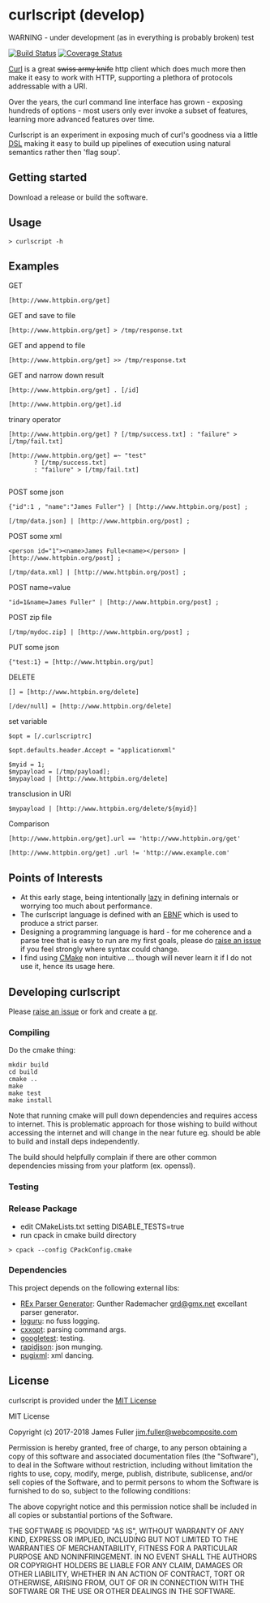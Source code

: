 # curlscript (develop)
WARNING - under development (as in everything is probably broken) test

[![Build Status](https://travis-ci.org/xquery/curlscript.svg?branch=develop)](https://travis-ci.org/xquery/curlscript)
[![Coverage Status](https://coveralls.io/repos/github/xquery/curlscript/badge.svg?branch=develop)](https://coveralls.io/github/xquery/curlscript?branch=develop)

[Curl](https://curl.haxx.se/) is a great ~~swiss army knife~~ http client which does much more then  make it easy to work with HTTP, supporting a plethora of protocols addressable with a URI.

Over the years, the curl command line interface has grown - exposing hundreds of options - most users only ever invoke a subset of features, learning more advanced features over time.

Curlscript is an experiment in exposing much of curl's goodness via a little [DSL](https://en.wikipedia.org/wiki/Domain-specific_language) making it easy to build up
pipelines of execution using natural semantics rather then 'flag soup'.  

## Getting started

Download a release or build the software.

## Usage

```$bash
> curlscript -h 
```

## Examples

GET   
```$bash
[http://www.httpbin.org/get]
```

GET and save to file  
```$bash
[http://www.httpbin.org/get] > /tmp/response.txt
```

GET and append to file  
```$bash
[http://www.httpbin.org/get] >> /tmp/response.txt
```

GET and narrow down result
```$bash
[http://www.httpbin.org/get] . [/id] 

[http://www.httpbin.org/get].id  
```

trinary operator
```$bash
[http://www.httpbin.org/get] ? [/tmp/success.txt] : "failure" > [/tmp/fail.txt]

[http://www.httpbin.org/get] =~ "test"
       ? [/tmp/success.txt] 
       : "failure" > [/tmp/fail.txt]
       
```

POST some json
```$bash
{"id":1 , "name":"James Fuller"} | [http://www.httpbin.org/post] ;

[/tmp/data.json] | [http://www.httpbin.org/post] ;
```

POST some xml
```$bash
<person id="1"><name>James Fulle<name></person> | [http://www.httpbin.org/post] ;

[/tmp/data.xml] | [http://www.httpbin.org/post] ;
```

POST name=value
```$bash
"id=1&name=James Fuller" | [http://www.httpbin.org/post] ;
```

POST zip file
```$bash
[/tmp/mydoc.zip] | [http://www.httpbin.org/post] ;
```

PUT some json
```$bash
{"test:1} = [http://www.httpbin.org/put]
```

DELETE
```$bash
[] = [http://www.httpbin.org/delete]
```
```$bash
[/dev/null] = [http://www.httpbin.org/delete] 
```

set variable
```$bash
$opt = [/.curlscriptrc]
```
```$bash
$opt.defaults.header.Accept = "applicationxml"
```
```$bash
$myid = 1;
$mypayload = [/tmp/payload];
$mypayload | [http://www.httpbin.org/delete]
```

transclusion in URI
```
$mypayload | [http://www.httpbin.org/delete/${myid}]
```

Comparison
```$bash
[http://www.httpbin.org/get].url == 'http://www.httpbin.org/get'
```
```$bash
[http://www.httpbin.org/get] .url != 'http://www.example.com'
```

## Points of Interests

* At this early stage, being intentionally [lazy](http://threevirtues.com/) in defining internals or worrying too much about performance.
* The curlscript language is defined with an [EBNF](etc/csparser.ebnf) which is used to produce a strict parser.
* Designing a programming language is hard - for me coherence and a parse tree that is easy to run are my first goals, please do [raise an issue](https://github.com/xquery/curlscript/issues) if you feel strongly where syntax could change.
* I find using [CMake](https://cmake.org/) non intuitive ... though will never learn it if I do not use it, hence its usage here. 

## Developing curlscript

Please [raise an issue](https://github.com/xquery/curlscript/issues) or fork and create a [pr](https://github.com/xquery/curlscript/pulls). 

### Compiling

Do the cmake thing:
```$bash
mkdir build
cd build
cmake ..
make 
make test
make install
```

Note that running cmake will pull down dependencies and requires access to internet. This is problematic 
approach for those wishing to build without accessing the internet and will change in the near future eg. should be
able to build and install deps independently.

The build should helpfully complain if there are other common dependencies missing from your platform (ex. openssl).

### Testing


### Release Package

* edit CMakeLists.txt setting DISABLE_TESTS=true
* run cpack in cmake build directory
```
> cpack --config CPackConfig.cmake

````

### Dependencies
This project depends on the following external libs:
* [REx Parser Generator](http://www.bottlecaps.de/rex/): Gunther Rademacher <grd@gmx.net> excellant parser generator. 
* [loguru](https://github.com/emilk/loguru): no fuss logging.
* [cxxopt](https://github.com/jarro2783/cxxopts): parsing command args.
* [googletest](https://github.com/google/googletest): testing.
* [rapidjson](https://github.com/miloyip/rapidjson): json munging.
* [pugixml](https://github.com/zeux/pugixml): xml dancing.

## License

curlscript is provided under the [MIT License](COPYING)

MIT License

Copyright (c) 2017-2018 James Fuller <jim.fuller@webcomposite.com>

Permission is hereby granted, free of charge, to any person obtaining a copy
of this software and associated documentation files (the "Software"), to deal
in the Software without restriction, including without limitation the rights
to use, copy, modify, merge, publish, distribute, sublicense, and/or sell
copies of the Software, and to permit persons to whom the Software is
furnished to do so, subject to the following conditions:

The above copyright notice and this permission notice shall be included in all
copies or substantial portions of the Software.

THE SOFTWARE IS PROVIDED "AS IS", WITHOUT WARRANTY OF ANY KIND, EXPRESS OR
IMPLIED, INCLUDING BUT NOT LIMITED TO THE WARRANTIES OF MERCHANTABILITY,
FITNESS FOR A PARTICULAR PURPOSE AND NONINFRINGEMENT. IN NO EVENT SHALL THE
AUTHORS OR COPYRIGHT HOLDERS BE LIABLE FOR ANY CLAIM, DAMAGES OR OTHER
LIABILITY, WHETHER IN AN ACTION OF CONTRACT, TORT OR OTHERWISE, ARISING FROM,
OUT OF OR IN CONNECTION WITH THE SOFTWARE OR THE USE OR OTHER DEALINGS IN THE
SOFTWARE.